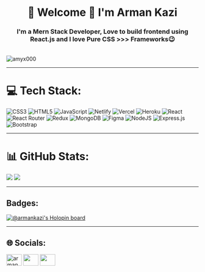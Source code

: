 <h1 align="center">💫 Welcome 👋 I'm Arman Kazi</h1>
<h3 align="center">I'm a Mern Stack Developer, Love to build frontend using React.js and I love Pure CSS >>> Frameworks😉</h3><br/>

<img align="center" src="https://user-images.githubusercontent.com/104687128/187681780-941d00d8-2707-45f8-8273-e1c39d0ecf23.png" alt="amyx000" />

---
# 💻 Tech Stack:
![CSS3](https://img.shields.io/badge/css3-%231572B6.svg?style=flat&logo=css3&logoColor=white) ![HTML5](https://img.shields.io/badge/html5-%23E34F26.svg?style=flat&logo=html5&logoColor=white) ![JavaScript](https://img.shields.io/badge/javascript-%23323330.svg?style=flat&logo=javascript&logoColor=%23F7DF1E) ![Netlify](https://img.shields.io/badge/netlify-%23000000.svg?style=flat&logo=netlify&logoColor=#00C7B7) ![Vercel](https://img.shields.io/badge/vercel-%23000000.svg?style=flat&logo=vercel&logoColor=white) ![Heroku](https://img.shields.io/badge/heroku-%23430098.svg?style=flat&logo=heroku&logoColor=white) ![React](https://img.shields.io/badge/react-%2320232a.svg?style=flat&logo=react&logoColor=%2361DAFB) ![React Router](https://img.shields.io/badge/React_Router-CA4245?style=flat&logo=react-router&logoColor=white) ![Redux](https://img.shields.io/badge/redux-%23593d88.svg?style=flat&logo=redux&logoColor=white) ![MongoDB](https://img.shields.io/badge/MongoDB-%234ea94b.svg?style=flat&logo=mongodb&logoColor=white) 	![Figma](https://img.shields.io/badge/figma-%23F24E1E.svg?style=flat&logo=figma&logoColor=white) ![NodeJS](https://img.shields.io/badge/node.js-6DA55F?style=flat&logo=node.js&logoColor=white) ![Express.js](https://img.shields.io/badge/express.js-%23404d59.svg?style=flat&logo=express&logoColor=%2361DAFB) ![Bootstrap](https://img.shields.io/badge/bootstrap-%23563D7C.svg?style=flat&logo=bootstrap&logoColor=white)

---
# 📊 GitHub Stats:
![](https://github-readme-stats.vercel.app/api?username=Amyx000&theme=flag-india&hide_border=false&include_all_commits=false&count_private=true)
![](https://github-readme-streak-stats.herokuapp.com/?user=Amyx000&theme=flag-india&hide_border=false)<br/>

---

## Badges:
[![@armankazi's Holopin board](https://holopin.io/api/user/board?user=armankazi)](https://holopin.io/@armankazi)

---

## 🌐 Socials:
<a href="https://twitter.com/armankazi111" target="_blank"><img align="center" src="https://raw.githubusercontent.com/rahuldkjain/github-profile-readme-generator/master/src/images/icons/Social/twitter.svg" alt="armankazi111" height="30" width="40" /></a>
<a href="https://www.linkedin.com/in/armankazi" target="_blank"><img align="center" src="https://cdn-icons-png.flaticon.com/512/2111/2111499.png" alt="" height="30" width="40" /></a>
<a href="https://stackoverflow.com/users/9728909/arman-kazi" target="_blank"><img align="center" src="https://cdn-icons-png.flaticon.com/512/2111/2111628.png" alt="" height="30" width="40" /></a>
</p>


